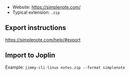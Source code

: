 - Website: <https://simplenote.com/>
- Typical extension: `.zip`

## Export instructions

<https://simplenote.com/help/#export>

## Import to Joplin

Example: `jimmy-cli-linux notes.zip --format simplenote`
